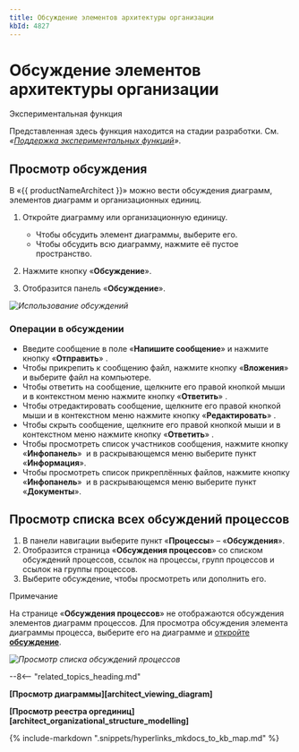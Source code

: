 ```yaml
---
title: Обсуждение элементов архитектуры организации
kbId: 4827
---
```


# Обсуждение элементов архитектуры организации

Экспериментальная функция

Представленная здесь функция находится на стадии разработки. См. *«[Поддержка экспериментальных функций](https://kb.comindware.ru/article.php?id=4579#mcetoc_1hsfq7ksu2)»*.

## Просмотр обсуждения

В «{{ productNameArchitect }}» можно вести обсуждения диаграмм, элементов диаграмм и организационных единиц.

1. Откройте диаграмму или организационную единицу.

    - Чтобы обсудить элемент диаграммы, выберите его.
    - Чтобы обсудить всю диаграмму, нажмите её пустое пространство.
2. Нажмите кнопку «**Обсуждение**».
3. Отобразится панель «**Обсуждение**».

_![Использование обсуждений](https://kb.comindware.ru/assets/using_conversations.gif)_

### Операции в обсуждении

- Введите сообщение в поле «**Напишите сообщение**» и нажмите кнопку «**Отправить**» *‌*.
- Чтобы прикрепить к сообщению файл, нажмите кнопку «**Вложения**» *‌* и выберите файл на компьютере.
- Чтобы ответить на сообщение, щелкните его правой кнопкой мыши и в контекстном меню нажмите кнопку «**Ответить**» *‌*.
- Чтобы отредактировать сообщение, щелкните его правой кнопкой мыши и в контекстном меню нажмите кнопку «**Редактировать**» *‌*.
- Чтобы скрыть сообщение, щелкните его правой кнопкой мыши и в контекстном меню нажмите кнопку «**Ответить**» *‌*.
- Чтобы просмотреть список участников сообщения, нажмите кнопку «**Инфопанель**» *‌* и в раскрывающемся меню выберите пункт «**Информация**».
- Чтобы просмотреть список прикреплённых файлов, нажмите кнопку «**Инфопанель**» *‌* и в раскрывающемся меню выберите пункт «**Документы**».

## Просмотр списка всех обсуждений процессов

1. В панели навигации выберите пункт «**Процессы**» – «**Обсуждения**».
2. Отобразится страница «**Обсуждения процессов**» со списком обсуждений процессов, ссылок на процессы, групп процессов и ссылок на группы процессов.
3. Выберите обсуждение, чтобы просмотреть или дополнить его.

Примечание

На странице «**Обсуждения процессов**» не отображаются обсуждения элементов диаграмм процессов. Для просмотра обсуждения элемента диаграммы процесса, выберите его на диаграмме и [откройте **обсуждение**](#mcetoc_1h810n2ub0).

_![Просмотр списка обсуждений процессов](https://kb.comindware.ru/assets/viewing_process_conversations_list.png)_

--8<-- "related_topics_heading.md"

**[Просмотр диаграммы][architect_viewing_diagram]**

**[Просмотр реестра оргединиц][architect_organizational_structure_modelling]**

{% include-markdown ".snippets/hyperlinks_mkdocs_to_kb_map.md" %}
